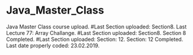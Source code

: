 # Java_Master_Class
Java Master Class course upload.
#Last Section uploaded: Section8. Last Lecture 77: Array Challange. 
#Last Section uploaded: Section8. Section 8 Completed.
#Last Section uploaded: Section: 12. Section: 12 Completed. Last date properly coded: 23.02.2019.
